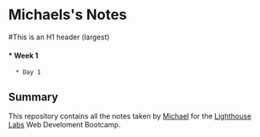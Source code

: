 # Michaels's Notes

#This is an H1 header (largest)

#### * Week 1
      * Day 1

## Summary

This repository contains all the notes taken by [Michael](https://github.com/michaelt448) for the [Lighthouse Labs](https://lighthouselabs.ca/) Web Develoment Bootcamp.